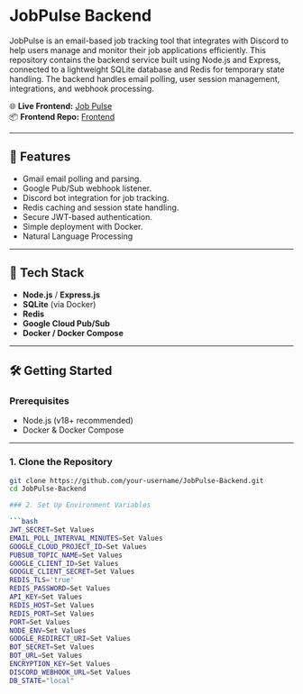 # JobPulse Backend

JobPulse is an email-based job tracking tool that integrates with Discord to help users manage and monitor their job applications efficiently. This repository contains the backend service built using Node.js and Express, connected to a lightweight SQLite database and Redis for temporary state handling. The backend handles email polling, user session management, integrations, and webhook processing.

🌐 **Live Frontend:** [Job Pulse](https://job-pulse1.vercel.app)  
📦 **Frontend Repo:** [Frontend](https://github.com/Jeffawe/JobPulse)

---

## 🚀 Features

- Gmail email polling and parsing.
- Google Pub/Sub webhook listener.
- Discord bot integration for job tracking.
- Redis caching and session state handling.
- Secure JWT-based authentication.
- Simple deployment with Docker.
- Natural Language Processing

---

## 🧩 Tech Stack

- **Node.js** / **Express.js**
- **SQLite** (via Docker)
- **Redis**
- **Google Cloud Pub/Sub**
- **Docker / Docker Compose**

---

## 🛠️ Getting Started

### Prerequisites

- Node.js (v18+ recommended)
- Docker & Docker Compose

---

### 1. Clone the Repository

```bash
git clone https://github.com/your-username/JobPulse-Backend.git
cd JobPulse-Backend

### 2. Set Up Environment Variables

```bash
JWT_SECRET=Set Values
EMAIL_POLL_INTERVAL_MINUTES=Set Values
GOOGLE_CLOUD_PROJECT_ID=Set Values
PUBSUB_TOPIC_NAME=Set Values
GOOGLE_CLIENT_ID=Set Values
GOOGLE_CLIENT_SECRET=Set Values
REDIS_TLS='true'
REDIS_PASSWORD=Set Values
API_KEY=Set Values
REDIS_HOST=Set Values
REDIS_PORT=Set Values
PORT=Set Values
NODE_ENV=Set Values
GOOGLE_REDIRECT_URI=Set Values
BOT_SECRET=Set Values
BOT_URL=Set Values
ENCRYPTION_KEY=Set Values
DISCORD_WEBHOOK_URL=Set Values
DB_STATE="local"
